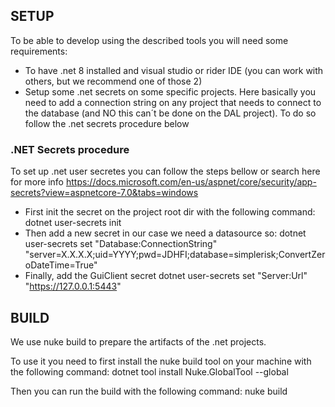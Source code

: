 ## SETUP

To be able to develop using the described tools you will need some requirements:

- To have .net 8 installed and visual studio or rider IDE (you can work with others, but we recommend one of those 2)
- Setup some .net secrets on some specific projects. Here basically you need to add a connection string on any project that needs to connect to the database (and NO this can´t be done on the DAL project). To do so follow the .net secrets procedure below


### .NET Secrets procedure

To set up .net user secretes you can follow the steps bellow or search here for more info https://docs.microsoft.com/en-us/aspnet/core/security/app-secrets?view=aspnetcore-7.0&tabs=windows

- First init the secret on the project root dir with the following command: dotnet user-secrets init
- Then add a new secret in our case we need a datasource so: dotnet user-secrets set "Database:ConnectionString" "server=X.X.X.X;uid=YYYY;pwd=JDHFI;database=simplerisk;ConvertZeroDateTime=True"
- Finally, add the GuiClient secret dotnet user-secrets set "Server:Url" "https://127.0.0.1:5443"


## BUILD

We use nuke build to prepare the artifacts of the .net projects.

To use it you need to first install the nuke build tool on your machine with the following command: dotnet tool install Nuke.GlobalTool --global

Then you can run the build with the following command: nuke build